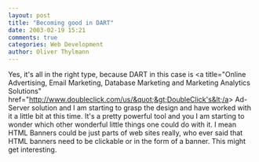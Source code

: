 ```yaml
---
layout: post
title: "Becoming good in DART"
date: 2003-02-19 15:21
comments: true
categories: Web Development
author: Oliver Thylmann
---
```



Yes, it's all in the right type, because DART in this case is &lt;a title=&quot;Online Advertising, Email Marketing, Database Marketing and Marketing Analytics Solutions&quot; href=&quot;http://www.doubleclick.com/us/&quot;&gt;DoubleClick's&lt;/a&gt; Ad-Server solution and I am starting to grasp the design and have worked with it a little bit at this time. It's a pretty powerful tool and you I am starting to wonder which other wonderful little things one could do with it. I mean HTML Banners could be just parts of web sites really, who ever said that HTML banners need to be clickable or in the form of a banner. This might get interesting.


